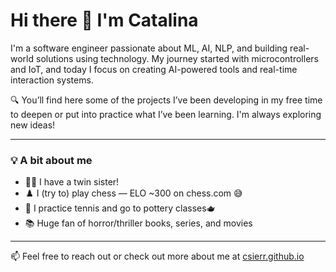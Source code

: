 # Hi there 👋 I'm Catalina

I'm a software engineer passionate about ML, AI, NLP, and building real-world solutions using technology. My journey started with microcontrollers and IoT, and today I focus on creating AI-powered tools and real-time interaction systems.

🔍 You’ll find here some of the projects I’ve been developing in my free time to deepen or put into practice what I’ve been learning. I'm always exploring new ideas!

---

### 💡 A bit about me

- 👯‍♀️ I have a twin sister!
- ♟️ I (try to) play chess — ELO ~300 on chess.com 😅
- 🎾 I practice tennis and go to pottery classes🫖
- 📚 Huge fan of horror/thriller books, series, and movies

---

📫 Feel free to reach out or check out more about me at [csierr.github.io](https://csierr.github.io)


<!--
**csierr/csierr** is a ✨ _special_ ✨ repository because its `README.md` (this file) appears on your GitHub profile.

Here are some ideas to get you started:

- 🔭 I’m currently working on ...
- 🌱 I’m currently learning ...
- 👯 I’m looking to collaborate on ...
- 🤔 I’m looking for help with ...
- 💬 Ask me about ...
- 📫 How to reach me: ...
- 😄 Pronouns: ...
- ⚡ Fun fact: ...
-->
